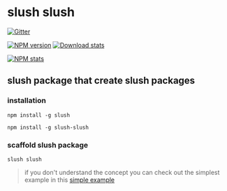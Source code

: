 # slush slush

[![Gitter](https://badges.gitter.im/amitmtrn/slush-slush.svg)](https://gitter.im/amitmtrn/slush-slush)

[![NPM version](https://img.shields.io/npm/v/slush-slush.svg)](https://www.npmjs.com/package/slush-slush)
[![Download stats](https://img.shields.io/npm/dm/slush-slush.svg)](https://www.npmjs.com/package/slush-slush)

[![NPM stats](https://nodei.co/npm/slush-slush.svg?downloadRank=true&downloads=true)](https://www.npmjs.org/package/slush-slush)

## slush package that create slush packages

### installation
```
npm install -g slush
```

```
npm install -g slush-slush
```

### scaffold slush package
```
slush slush
```

> if you don't understand the concept you can check out the simplest example in this [simple example](https://github.com/amitmtrn/slush-starter-kit/tree/a6c8af08f2a5446a837196454a07e8d10f04d31c)

